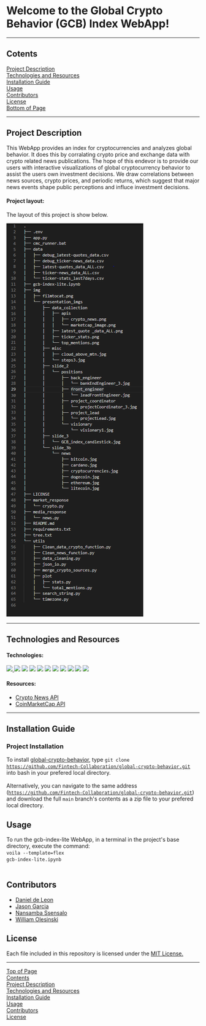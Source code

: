 # Welcome to the Global Crypto Behavior (GCB) Index WebApp!
***
## <a id="Contents">Cotents</a>
[Project Description](#Project-Description)<br>
[Technologies and Resources](#Technologies-Resources)<br>
[Installation Guide](#Installation-Guide)<br>
[Usage](#Usage)<br>
[Contributors](#Contributors)<br>
[License](#License)<br>
[Bottom of Page](#Bottom-of-Page)<br>

***
## <a id="Project-Description">Project Description</a>
This WebApp provides an index for cryptocurrencies and analyzes global behavior. It does this by corralating crypto price and exchange data with crypto related news publications. The hope of this endevor is to provide our users with interactive visualizations of global cryptocurrency behavior to assist the users own investment decisions. We draw correlations between news sources, crypto prices, and periodic returns, which suggest that major news events shape public perceptions and influce investment decisions.<br>

#### Project layout:
The layout of this project is show below.
<p><a href="tree.txt"><img src="img/project_tree.png" title="price-dislocation project tree"></a></p>

***
## <a id="Technologies-Resources">Technologies and Resources</a>
#### Technologies:
<a href="https://docs.python.org/release/3.8.0/" title="https://docs.python.org/release/3.8.0/"><img src="https://img.shields.io/badge/python-3.8%2B-red">
<a href="https://pandas.pydata.org/docs/" title="https://pandas.pydata.org/docs/"><img src="https://img.shields.io/badge/pandas-1.3.1-green"></a>
<a href="https://numpy.org/doc/stable/" title="https://numpy.org/doc/stable/"><img src="https://img.shields.io/badge/numpy-1.20.3-green"></a>
<a href="https://jupyter-notebook.readthedocs.io/en/stable/" title="https://jupyter-notebook.readthedocs.io/en/stable/"><img src="https://img.shields.io/badge/jupyter--notebook-5.7.11-blue"></a>
<a href="https://docs.python-requests.org/en/master/" title="https://docs.python-requests.org/en/master/"><img src="https://img.shields.io/badge/requests-2.25.1-yellowgreen"></a>
<a href="https://docs.bokeh.org/en/latest/index.html" title="https://docs.bokeh.org/en/latest/index.html"><img src="https://img.shields.io/badge/bokeh-2.3.3-green"></a>
<a href="https://hvplot.holoviz.org/user_guide/Introduction.html" title="https://hvplot.holoviz.org/user_guide/Introduction.html"><img src="https://img.shields.io/badge/hvplot-0.7.3-orange"></a>
<a href="https://plotly.com/python/" title="https://plotly.com/python/"><img src="https://img.shields.io/badge/plotly-5.1.0-orange"></a>
<a href="https://docs.python.org/3/library/json.html" title="https://docs.python.org/3/library/json.html"><img src="https://img.shields.io/badge/json-0.1.1-green"></a>
<a href="https://panel.holoviz.org/user_guide/" title="https://panel.holoviz.org/user_guide/"><img src="https://img.shields.io/badge/panel-0.12.1-yellow"></a>
<a href="https://voila.readthedocs.io/en/stable/" title="https://voila.readthedocs.io/en/stable/"><img src="https://img.shields.io/badge/voila-0.2.10-blue"></a><br>

#### Resources:
 - <a href="https://cryptonews-api.com/" title="https://cryptonews-api.com/" target="_blank">Crypto News API</a>
 - <a href="https://coinmarketcap.com/api/" title="https://coinmarketcap.com/api/" target="_blank">CoinMarketCap API</a>

***
## <a id="Installation-Guide">Installation Guide</a>
### Project Installation
To install <a href="https://github.com/Fintech-Collaboration/global-crypto-behavior.git" title="https://github.com/Fintech-Collaboration/global-crypto-behavior.git">global-crypto-behavior</a>, type <code>git clone https://github.com/Fintech-Collaboration/global-crypto-behavior.git</code> into bash in your prefered local directory.<br><br>
Alternatively, you can navigate to the same address (<code>https://github.com/Fintech-Collaboration/global-crypto-behavior.git</code>) and download the full <code>main</code> branch's contents as a zip file to your prefered local directory.<br>

## <a id="Usage">Usage</a>
To run the gcb-index-lite WebApp, in a terminal in the project's base directory, execute the command:<br>
<code>voila --template=flex gcb-index-lite.ipynb</code><br><br>

## <a id="Contributors">Contributors</a>
 - <a href="https://github.com/Danieli2" title="https://github.com/Danieli2" target="_blank">Daniel de Leon</a>
 - <a href="https://github.com/jasonjgarcia24" title="https://github.com/jasonjgarcia24" target="_blank">Jason Garcia</a>
 - <a href="https://github.com/nssensalo" title="https://github.com/nssensalo" target="_blank">Nansamba Ssensalo</a>
 - <a href="https://github.com/wdolesin" title="https://github.com/wdolesin" target="_blank">William Olesinski</a>

## <a id="License">License</a>
Each file included in this repository is licensed under the <a href="https://github.com/Fintech-Collaboration/global-crypto-behavior/blob/main/LICENSE" title="LICENSE">MIT License.</a>

***
[Top of Page](#Top-of-Page)<br>
[Contents](#Contents)<br>
[Project Description](#Project-Description)<br>
[Technologies and Resources](#Technologies-Resources)<br>
[Installation Guide](#Installation-Guide)<br>
[Usage](#Usage)<br>
[Contributors](#Contributors)<br>
[License](#License)<br>
<a id="Bottom-of-Page"></a>
